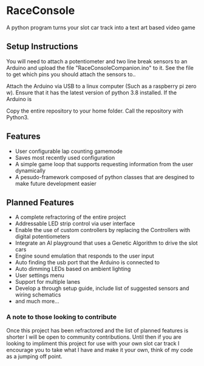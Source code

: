 # RaceConsole
A python program turns your slot car track into a text art based video game

## Setup Instructions
You will need to attach a potentiometer and two line break sensors to an 
Arduino and upload the file "RaceConsoleCompanion.ino" to it. See the file to 
get which pins you should attach the sensors to..

Attach the Arduino via USB to a linux computer (Such as a raspberry pi zero w). 
Ensure that it has the latest version of python 3.8 installed. If the Arduino is

Copy the entire repository to your home folder. Call the repository with Python3.

## Features
 * User configurable lap counting gamemode
 * Saves most recently used configuration
 * A simple game loop that supports requesting information from the user dynamically
 * A pesudo-framework composed of python classes that are desgined to make future development easier
 

## Planned Features
 * A complete refractoring of the entire project
 * Addressable LED strip control via user interface
 * Enable the use of custom controllers by replacing the Controllers with digital potentiometers
 * Integrate an AI playground that uses a Genetic Algorithm to drive the slot cars
 * Engine sound emulation that responds to the user input
 * Auto finding the usb port that the Arduino is connected to
 * Auto dimming LEDs based on ambient lighting
 * User settings menu
 * Support for multiple lanes
 * Develop a through setup guide, include list of suggested sensors and wiring schematics
 * and much more...
 
 ### A note to those looking to contribute
  Once this project has been refractored and the list of planned features is shorter I will be open to community contributions. Until then if you are looking to impliment this project for use with your own slot car track I encourage you to take what I have and make it your own, think of my code as a jumping off point.
